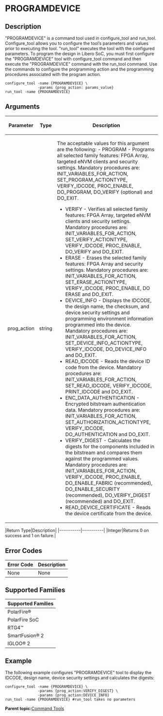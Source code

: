 # PROGRAMDEVICE

## Description

"PROGRAMDEVICE" is a command tool used in configure\_tool and run\_tool. Configure\_tool allows you to configure the tool’s parameters and values prior to executing the tool. "run\_tool" executes the tool with the configured parameters. To program the design in Libero SoC, you must first configure the "PROGRAMDEVICE" tool with configure\_tool command and then execute the "PROGRAMDEVICE" command with the run\_tool command. Use the commands to configure the programming action and the programming procedures associated with the program action.

```
configure_tool -name {PROGRAMDEVICE} \
               -params {prog_action: params_value}
run_tool -name {PROGRAMDEVICE}
```

## Arguments

<table id="GUID-1124C231-520B-48F2-9A39-722753F1A0CE"><thead><tr><th>

Parameter

</th><th>

Type

</th><th>

Description

</th></tr></thead><tbody><tr><td>

prog\_action

</td><td>

string

</td><td>

The acceptable values for this argument are the following: -   PROGRAM - Programs all selected family features: FPGA Array, targeted eNVM clients and security settings. Mandatory procedures are: INIT\_VARIABLES\_FOR\_ACTION, SET\_PROGRAM\_ACTIONTYPE, VERIFY\_IDCODE, PROC\_ENABLE, DO\_PROGRAM, DO\_VERIFY \(optional\) and DO\_EXIT.
-   VERIFY - Verifies all selected family features: FPGA Array, targeted eNVM clients and security settings. Mandatory procedures are: INIT\_VARIABLES\_FOR\_ACTION, SET\_VERIFY\_ACTIONTYPE, VERIFY\_IDCODE, PROC\_ENABLE, DO\_VERIFY and DO\_EXIT.
-   ERASE - Erases the selected family features: FPGA Array and security settings. Mandatory procedures are: INIT\_VARIABLES\_FOR\_ACTION, SET\_ERASE\_ACTIONTYPE, VERIFY\_IDCODE, PROC\_ENABLE, DO ERASE and DO\_EXIT.
-   DEVICE\_INFO - Displays the IDCODE, the design name, the checksum, and device security settings and programming environment information programmed into the device. Mandatory procedures are: INIT\_VARIABLES\_FOR\_ACTION, SET\_DEVICE\_INFO\_ACTIONTYPE, VERIFY\_IDCODE, DO\_DEVICE\_INFO and DO\_EXIT.
-   READ\_IDCODE - Reads the device ID code from the device. Mandatory procedures are: INIT\_VARIABLES\_FOR\_ACTION, SET\_READ\_IDCODE, VERIFY\_IDCODE, PRINT\_IDCODE and DO\_EXIT.
-   ENC\_DATA\_AUTHENTICATION - Encrypted bitstream authentication data. Mandatory procedures are: INIT\_VARIABLES\_FOR\_ACTION, SET\_AUTHORIZATION\_ACTIONTYPE, VERIFY\_IDCODE, DO\_AUTHENTICATION and DO\_EXIT.
-   VERIFY\_DIGEST - Calculates the digests for the components included in the bitstream and compares them against the programmed values. Mandatory procedures are: INIT\_VARIABLES\_FOR\_ACTION, VERIFY\_IDCODE, PROC\_ENABLE, DO\_ENABLE\_FABRIC \(recommended\), DO\_ENABLE\_SECURITY \(recommended\), DO\_VERIFY\_DIGEST \(recommended\) and DO\_EXIT.
-   READ\_DEVICE\_CERTIFICATE - Reads the device certificate from the device.

</td></tr></tbody>
</table>|Return Type|Description|
|-----------|-----------|
|Integer|Returns 0 on success and 1 on failure.|

## Error Codes

|Error Code|Description|
|----------|-----------|
|None|None|

## Supported Families

|Supported Families|
|------------------|
|PolarFire®|
|PolarFire SoC|
|RTG4™|
|SmartFusion® 2|
|IGLOO® 2|

## Example

The following example configures "PROGRAMDEVICE" tool to display the IDCODE, design name, device security settings and calculates the digests:

```
configure_tool -name {PROGRAMDEVICE} \
               -params {prog_action:VERIFY_DIGEST} \
               -params {prog_action:DEVICE_INFO}
run_tool -name {PROGRAMDEVICE} #run_tool takes no parameters
```

**Parent topic:**[Command Tools](GUID-57EC11A5-2069-4086-ADFB-D63113B3E275.md)

